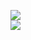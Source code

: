 [![](https://img.shields.io/badge/Made%20With-Github%20Spray-lightgrey.svg?style=for-the-badge&logo=github)](https://github.com/Annihil/github-spray#13183)  
[![](https://i.imgur.com/2DrTn0Z.gif)](https://github.com/Annihil/github-spray)
